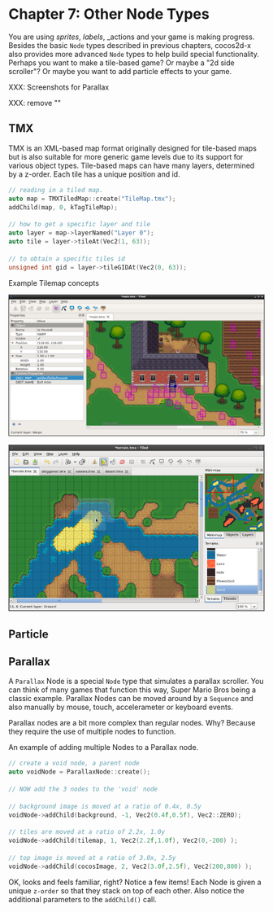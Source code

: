 # Chapter 7: Other Node Types
You are using _sprites_, _labels_, _actions and your game is making progress. 
Besides the basic `Node` types described in previous chapters, cocos2d-x also
provides more advanced `Node` types to help build special functionality. Perhaps
you want to make a tile-based game? Or maybe a "2d side scroller"? Or maybe you want to add particle effects to your game.




XXX: Screenshots for Parallax

XXX: remove ""

## TMX
TMX is an XML-based map format originally designed for tile-based maps but
is also suitable for more generic game levels due to its support
for various object types. Tile-based maps can have many layers, determined by a
z-order. Each tile has a unique position and id.

```cpp
// reading in a tiled map.
auto map = TMXTiledMap::create("TileMap.tmx");
addChild(map, 0, kTagTileMap);

// how to get a specific layer and tile
auto layer = map->layerNamed("Layer 0");
auto tile = layer->tileAt(Vec2(1, 63));

// to obtain a specific tiles id
unsigned int gid = layer->tileGIDAt(Vec2(0, 63));
```
Example Tilemap concepts

![](7-img/tilemap1.png "timemap1")

![](7-img/tilemap2.png "timemap2")

## Particle

## Parallax
A `Parallax` Node is a special `Node` type that simulates a parallax scroller. You can think of many games that function this way, Super Mario Bros being a classic example. Parallax Nodes can be moved around by a `Sequence` and also manually by mouse, touch, accelerameter or keyboard events.

Parallax nodes are a bit more complex than regular nodes. Why? Because they require the use of multiple nodes to function.

An example of adding multiple Nodes to a Parallax node.
```cpp
// create a void node, a parent node
auto voidNode = ParallaxNode::create();

// NOW add the 3 nodes to the 'void' node

// background image is moved at a ratio of 0.4x, 0.5y
voidNode->addChild(background, -1, Vec2(0.4f,0.5f), Vec2::ZERO);

// tiles are moved at a ratio of 2.2x, 1.0y
voidNode->addChild(tilemap, 1, Vec2(2.2f,1.0f), Vec2(0,-200) );

// top image is moved at a ratio of 3.0x, 2.5y
voidNode->addChild(cocosImage, 2, Vec2(3.0f,2.5f), Vec2(200,800) );
```

OK, looks and feels familiar, right? Notice a few items! Each Node is given a unique `z-order` so that they stack on top of each other. Also notice the additional parameters to the `addChild()` call.
